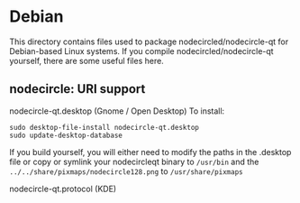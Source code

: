 
Debian
====================
This directory contains files used to package nodecircled/nodecircle-qt
for Debian-based Linux systems. If you compile nodecircled/nodecircle-qt yourself, there are some useful files here.

## nodecircle: URI support ##


nodecircle-qt.desktop  (Gnome / Open Desktop)
To install:

	sudo desktop-file-install nodecircle-qt.desktop
	sudo update-desktop-database

If you build yourself, you will either need to modify the paths in
the .desktop file or copy or symlink your nodecircleqt binary to `/usr/bin`
and the `../../share/pixmaps/nodecircle128.png` to `/usr/share/pixmaps`

nodecircle-qt.protocol (KDE)

